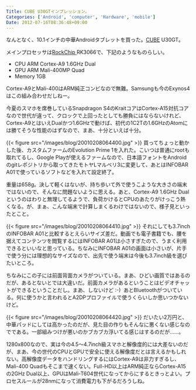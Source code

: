 ```yaml
---
Title: CUBE U30GTインプレッション。
Categories: ['Android', 'computer', 'Hardware', 'mobile']
Date: 2012-07-16T08:36:48+09:00
---
```


なんとなく、10.1インチの中華Androidタブレットを買った。<a href="http://www.51cube.net">CUBE</a> U30GT。

<!-- more -->

メインプロセッサは<a href="http://www.rock-chips.com/index.php?lang=en">RockChip </a>RK3066で、下記のようなものらしい。
<ul>
	<li>CPU ARM Cortex-A9 1.6GHz Dual</li>
	<li>GPU ARM Mali-400MP Quad</li>
	<li>Memory 1GB</li>
</ul>
Cortex-A9とMali-400はARM純正コンビなので無難。Samsungも今のExynos4はこの組み合わせだしねー。

今夏のスマホを席巻しているSnapdragon S4のKraitコアはCortex-A15対抗コアなので世代が違って、クロックで上回ったとしても勝負にはならないけれど、Cortex-A9とはいえDualかつ1.6GHzで動けば、初代の1C2Tの1.6GHzのAtomには勝てそうな性能のはずなので、まあ、十分といえば十分。

{{< figure src="/images/blog/20010208064400.jpg" >}}
買ってちょっと動かした後、カスタムファームのEvolution Prime 1を入れた。こいつは普通にrootも取れてるし、Google Playが使えるファームなので、日本語フォントをAndroidのgitレポジトリから取ってきたモトヤLマルベリ3に変更して、あとはINFOBAR A01で使っているソフトなどを入れて設定終了。

重量は658g。決して軽くはないが、持ち歩いて外で使うこような大きさの端末ではないので、そんなに問題ないように思える。あと、Cortex-A9 1.6GHz Dualというのはわりと無理してるようで、負荷かけるとCPUのあたりがけっこう熱くなる。が、まぁ、こんな端末で計算しまくるわけではないので、様子見といったとこと。

{{< figure src="/images/blog/20010208064410.jpg" >}}
それにしても3.7inchのINFOBAR A01と比較するとえらいサイズ差だ。動画でも電子書籍でも、腰を据えてコンテンツを閲覧するにはINFOBAR A01は小さすぎたので、うまく利用できるといいなと思っている。ちなみにINFOBAR A01の画面は小さいが、片手で使う分には理想的なサイズなので、出先で使う端末は今後も3.7inch級を選びたいところ。

ちなみにこの子には前面背面カメラがついている。まあ、ひどい画質ではあるのだが、あるとないとでは大違いだ。前面カメラがあるということはビデオチャットができるということだし。まあ、しないけど :-)  あとBluetoothがついている。何に使うかと言われるとA2DPプロファイルで使うくらいしか思いつかないけど。

{{< figure src="/images/blog/20010208064420.jpg" >}}
だいたい2万円と、中華パッドにしては高かったのだが、見た目の作りもそんなに悪くない感じなのでである。一部組みつけが悪いのかブカブカ浮いてる感じはするのだが……。

1280x800なので、実は今の4.5～4.7inch級スマホと解像度的には大差ないのだが、まあ、今の世代のCPUとGPUで安全に使える解像度だとは言えるかもしれない。高解像度データをハンドリングするにはCortex-A9は非力すぎるし、Mali-400 Quadもそこまで速くない。Full-HD以上はARM純正ならCortex-A15の2GHz Dual以上、GPUはMali-T604世代になってからにするときっとよい。プロセスルールが28nmになって消費電力も下がるだろうしね。
